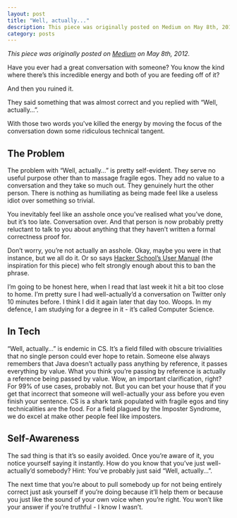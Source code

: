 ```yaml
---
layout: post
title: "Well, actually..."
description: This piece was originally posted on Medium on May 8th, 2012.
category: posts
---
```


_This piece was originally posted on [Medium](http://medium.com) on May 8th, 2012._

Have you ever had a great conversation with someone? You know the kind where there’s this incredible energy and both of you are feeding off of it?

And then you ruined it.

They said something that was almost correct and you replied with “Well, actually…”.

With those two words you've killed the energy by moving the focus of the conversation down some ridiculous technical tangent.

## The Problem

The problem with “Well, actually…” is pretty self-evident. They serve no useful purpose other than to massage fragile egos. They add no value to a conversation and they take so much out. They genuinely hurt the other person. There is nothing as humiliating as being made feel like a useless idiot over something so trivial.

You inevitably feel like an asshole once you’ve realised what you’ve done, but it’s too late. Conversation over. And that person is now probably pretty reluctant to talk to you about anything that they haven’t written a formal correctness proof for.

Don’t worry, you’re not actually an asshole. Okay, maybe you were in that instance, but we all do it. Or so says [Hacker School’s User Manual](https://www.hackerschool.com/manual) (the inspiration for this piece) who felt strongly enough about this to ban the phrase.

I’m going to be honest here, when I read that last week it hit a bit too close to home. I’m pretty sure I had well-actually’d a conversation on Twitter only 10 minutes before. I think I did it again later that day too. Woops. In my defence, I am studying for a degree in it - it’s called Computer Science.

## In Tech

“Well, actually…” is endemic in CS. It’s a field filled with obscure trivialities that no single person could ever hope to retain. Someone else always remembers that Java doesn’t actually pass anything by reference, it passes everything by value. What you think you’re passing by reference is actually a reference being passed by value. Wow, an important clarification, right? For 99% of use cases, probably not. But you can bet your house that if you get that incorrect that someone will well-actually your ass before you even finish your sentence. CS is a shark tank populated with fragile egos and tiny technicalities are the food. For a field plagued by the Imposter Syndrome, we do excel at make other people feel like imposters.

## Self-Awareness

The sad thing is that it’s so easily avoided. Once you’re aware of it, you notice yourself saying it instantly. How do you know that you’ve just well-actually’d somebody? Hint: You’ve probably just said “Well, actually…”.

The next time that you’re about to pull somebody up for not being entirely correct just ask yourself if you’re doing because it’ll help them or because you just like the sound of your own voice when you’re right. You won’t like your answer if you’re truthful - I know I wasn’t.
